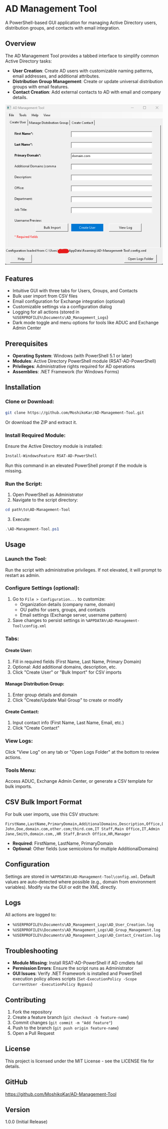 # AD Management Tool

A PowerShell-based GUI application for managing Active Directory users, distribution groups, and contacts with email integration.

## Overview

The AD Management Tool provides a tabbed interface to simplify common Active Directory tasks:

- **User Creation**: Create AD users with customizable naming patterns, email addresses, and additional attributes.
- **Distribution Group Management**: Create or update universal distribution groups with email features.
- **Contact Creation**: Add external contacts to AD with email and company details.

![AD Management Tool Screenshot](screenshots/main-screen.png)

## Features

- Intuitive GUI with three tabs for Users, Groups, and Contacts
- Bulk user import from CSV files
- Email configuration for Exchange integration (optional)
- Customizable settings via a configuration dialog
- Logging for all actions (stored in `%USERPROFILE%\Documents\AD_Management_Logs`)
- Dark mode toggle and menu options for tools like ADUC and Exchange Admin Center

## Prerequisites

- **Operating System**: Windows (with PowerShell 5.1 or later)
- **Modules**: Active Directory PowerShell module (RSAT-AD-PowerShell)
- **Privileges**: Administrative rights required for AD operations
- **Assemblies**: .NET Framework (for Windows Forms)

## Installation

### Clone or Download:
```bash
git clone https://github.com/MoshikoKar/AD-Management-Tool.git
```
Or download the ZIP and extract it.

### Install Required Module:
Ensure the Active Directory module is installed:
```powershell
Install-WindowsFeature RSAT-AD-PowerShell
```
Run this command in an elevated PowerShell prompt if the module is missing.

### Run the Script:
1. Open PowerShell as Administrator
2. Navigate to the script directory:
```powershell
cd path\to\AD-Management-Tool
```
3. Execute:
```powershell
.\AD-Management-Tool.ps1
```

## Usage

### Launch the Tool:
Run the script with administrative privileges. If not elevated, it will prompt to restart as admin.

### Configure Settings (optional):
1. Go to `File > Configuration...` to customize:
   - Organization details (company name, domain)
   - OU paths for users, groups, and contacts
   - Email settings (Exchange server, username pattern)
2. Save changes to persist settings in `%APPDATA%\AD-Management-Tool\config.xml`

### Tabs:

#### Create User:
1. Fill in required fields (First Name, Last Name, Primary Domain)
2. Optional: Add additional domains, description, etc.
3. Click "Create User" or "Bulk Import" for CSV imports

#### Manage Distribution Group:
1. Enter group details and domain
2. Click "Create/Update Mail Group" to create or modify

#### Create Contact:
1. Input contact info (First Name, Last Name, Email, etc.)
2. Click "Create Contact"

### View Logs:
Click "View Log" on any tab or "Open Logs Folder" at the bottom to review actions.

### Tools Menu:
Access ADUC, Exchange Admin Center, or generate a CSV template for bulk imports.

## CSV Bulk Import Format

For bulk user imports, use this CSV structure:
```csv
FirstName,LastName,PrimaryDomain,AdditionalDomains,Description,Office,Department,JobTitle
John,Doe,domain.com,other.com;third.com,IT Staff,Main Office,IT,Admin
Jane,Smith,domain.com,,HR Staff,Branch Office,HR,Manager
```

- **Required**: FirstName, LastName, PrimaryDomain
- **Optional**: Other fields (use semicolons for multiple AdditionalDomains)

## Configuration

Settings are stored in `%APPDATA%\AD-Management-Tool\config.xml`. Default values are auto-detected where possible (e.g., domain from environment variables). Modify via the GUI or edit the XML directly.

## Logs

All actions are logged to:
- `%USERPROFILE%\Documents\AD_Management_Logs\AD_User_Creation.log`
- `%USERPROFILE%\Documents\AD_Management_Logs\AD_Group_Management.log`
- `%USERPROFILE%\Documents\AD_Management_Logs\AD_Contact_Creation.log`

## Troubleshooting

- **Module Missing**: Install RSAT-AD-PowerShell if AD cmdlets fail
- **Permission Errors**: Ensure the script runs as Administrator
- **GUI Issues**: Verify .NET Framework is installed and PowerShell execution policy allows scripts (`Set-ExecutionPolicy -Scope CurrentUser -ExecutionPolicy Bypass`)

## Contributing

1. Fork the repository
2. Create a feature branch (`git checkout -b feature-name`)
3. Commit changes (`git commit -m "Add feature"`)
4. Push to the branch (`git push origin feature-name`)
5. Open a Pull Request

## License

This project is licensed under the MIT License - see the LICENSE file for details.

## GitHub

https://github.com/MoshikoKar/AD-Management-Tool

## Version

1.0.0 (Initial Release)
